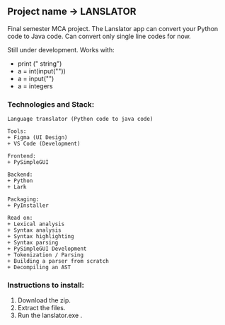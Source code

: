 ## Project name -> LANSLATOR
Final semester MCA project.
The Lanslator app can convert your Python code to Java code. 
Can convert only single line codes for now.

Still under development.
Works with:
+ print (" string")
+ a = int(input(""))
+ a = input("")
+ a = integers

### Technologies and Stack:
```
Language translator (Python code to java code)

Tools:
+ Figma (UI Design)
+ VS Code (Development)

Frontend:
+ PySimpleGUI

Backend:
+ Python
+ Lark

Packaging:
+ PyInstaller

Read on:
+ Lexical analysis
+ Syntax analysis
+ Syntax highlighting
+ Syntax parsing
+ PySimpleGUI Development
+ Tokenization / Parsing
+ Building a parser from scratch
+ Decompiling an AST
```

### Instructions to install:

1. Download the zip.
2. Extract the files.
3. Run the lanslator.exe .
